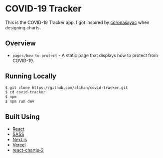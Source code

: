# COVID-19 Tracker

This is the COVID-19 Tracker app. I got inspired by [coronasayac](https://coronasayac.com/) when designing charts.

## Overview

- `pages/how-to-protect` - A static page that displays how to protect from COVID-19.

## Running Locally

```bash
$ git clone https://github.com/alihan/covid-tracker.git
$ cd covid-tracker
$ npm
$ npm run dev
```

## Built Using

- [React](https://reactjs.org/)
- [SASS](https://sass-lang.com/)
- [Next.js](https://nextjs.org/)
- [Vercel](https://vercel.com)
- [react-chartjs-2](https://github.com/jerairrest/react-chartjs-2)
